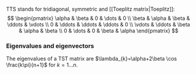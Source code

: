 TTS stands for tridiagonal, symmetric and [[Toeplitz matrix|Toeplitz]]:
$$
\begin{pmatrix}
\alpha  & \beta & 0 & \dots & 0 \\
\beta & \alpha & \beta & \ddots & \vdots \\
0  & \ddots & \ddots & \ddots & 0 \\
\vdots & \ddots & \beta & \alpha & \beta \\
0 & \dots & 0 & \beta & \alpha
\end{pmatrix}
$$
### Eigenvalues and eigenvectors
The eigenvalues of a TST matrix are $\lambda_{k}=\alpha+2\beta \cos \frac{k\pi}{n+1}$ for $k=1\dots n$. 